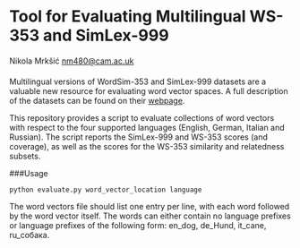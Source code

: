 # Tool for Evaluating Multilingual WS-353 and SimLex-999
Nikola Mrkšić
nm480@cam.ac.uk

Multilingual versions of WordSim-353 and SimLex-999 datasets are a valuable new resource for evaluating word vector spaces. A full description of the datasets can be found on their [webpage](http://technion.ac.il/~ira.leviant/MultilingualVSMdata.html). 

This repository provides a script to evaluate collections of word vectors with respect to the four supported languages (English, German, Italian and Russian). The script reports the SimLex-999 and WS-353 scores (and coverage), as well as the scores for the WS-353 similarity and relatedness subsets.  

###Usage

```python evaluate.py word_vector_location language```

The word vectors file should list one entry per line, with each word followed by the word vector itself. The words can either contain no language prefixes or language prefixes of the following form: en_dog, de_Hund, it_cane, ru_собака. 